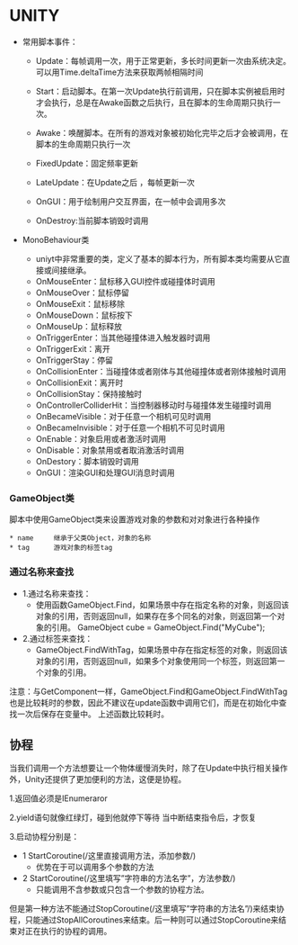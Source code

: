 # UNITY

  * 常用脚本事件：
 
     * Update：每帧调用一次，用于正常更新，多长时间更新一次由系统决定。可以用Time.deltaTime方法来获取两帧相隔时间

     * Start：启动脚本。在第一次Update执行前调用，只在脚本实例被启用时才会执行，总是在Awake函数之后执行，且在脚本的生命周期只执行一次。

     * Awake：唤醒脚本。在所有的游戏对象被初始化完毕之后才会被调用，在脚本的生命周期只执行一次

     * FixedUpdate：固定频率更新

     * LateUpdate：在Update之后 ，每帧更新一次
     * OnGUI：用于绘制用户交互界面，在一帧中会调用多次
     * OnDestroy:当前脚本销毁时调用
 
 * MonoBehaviour类

      * uniyt中非常重要的类，定义了基本的脚本行为，所有脚本类均需要从它直接或间接继承。
      * OnMouseEnter：鼠标移入GUI控件或碰撞体时调用
      * OnMouseOver：鼠标停留
      * OnMouseExit：鼠标移除
      * OnMouseDown：鼠标按下
      * OnMouseUp：鼠标释放
      * OnTriggerEnter：当其他碰撞体进入触发器时调用
      * OnTriggerExit：离开
      * OnTriggerStay：停留
      * OnCollisionEnter：当碰撞体或者刚体与其他碰撞体或者刚体接触时调用
      * OnCollisionExit：离开时
      * OnCollisionStay：保持接触时
      * OnControllerColliderHit：当控制器移动时与碰撞体发生碰撞时调用
      * OnBecameVisible：对于任意一个相机可见时调用
      * OnBecameInvisible：对于任意一个相机不可见时调用
      * OnEnable：对象启用或者激活时调用
      * OnDisable：对象禁用或者取消激活时调用
      * OnDestory：脚本销毁时调用
      * OnGUI：渲染GUI和处理GUI消息时调用

### GameObject类

   脚本中使用GameObject类来设置游戏对象的参数和对对象进行各种操作
    
    * name     继承于父类Object，对象的名称
    * tag      游戏对象的标签tag

   

### 通过名称来查找
  * 1.通过名称来查找：
    * 使用函数GameObject.Find，如果场景中存在指定名称的对象，则返回该对象的引用，否则返回null，如果存在多个同名的对象，则返回第一个对象的引用。
GameObject cube = GameObject.Find("MyCube");
 * 2.通过标签来查找：
    * GameObject.FindWithTag，如果场景中存在指定标签的对象，则返回该对象的引用，否则返回null，如果多个对象使用同一个标签，则返回第一个对象的引用。
    
注意：与GetComponent一样，GameObject.Find和GameObject.FindWithTag也是比较耗时的参数，因此不建议在update函数中调用它们，而是在初始化中查找一次后保存在变量中。
上述函数比较耗时。

## 协程
当我们调用一个方法想要让一个物体缓慢消失时，除了在Update中执行相关操作外，Unity还提供了更加便利的方法，这便是协程。 

1.返回值必须是IEnumeraror

2.yield语句就像红绿灯，碰到他就停下等待 当中断结束指令后，才恢复

3.启动协程分别是：

* 1 StartCoroutine(/这里直接调用方法，添加参数/)
    *   优势在于可以调用多个参数的方法
* 2 StartCoroutine(/这里填写”字符串的方法名字”，方法参数/)
    *  只能调用不含参数或只包含一个参数的协程方法。
  
但是第一种方法不能通过StopCoroutine(/这里填写”字符串的方法名”/)来结束协程，只能通过StopAllCoroutines来结束。后一种则可以通过StopCoroutine来结束对正在执行的协程的调用。
